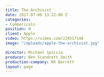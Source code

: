 ```yaml
---
title: The Archivist
date: 2017-07-06 13:22:00 Z
categories:
- Commericals
position: 0
client: Apple
video: https://vimeo.com/224517148
image: "/uploads/apple-the-archivist.jpg"

director: Michael Spiccia
producer: Ben Scandrett Smith
production-company: KK Barrett
layout: page
---
```


